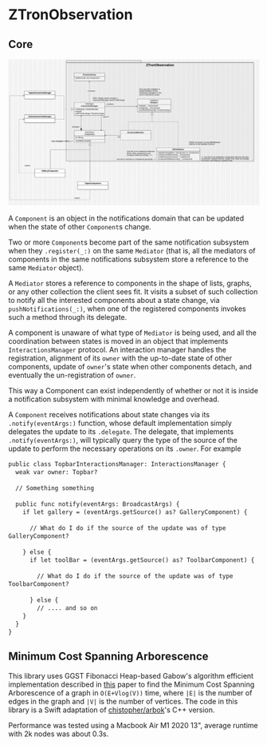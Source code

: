 # ZTronObservation

## Core

![plot](./Interactions.jpg)

A `Component` is an object in the notifications domain that can be updated when the state of other `Component`s change. 

Two or more `Component`s become part of the same notification subsystem when they `.register(_:)` on the same `Mediator` (that is, all the mediators of components in the same notifications subsystem store a reference to the same `Mediator` object).

A `Mediator` stores a reference to components in the shape of lists, graphs, or any other collection the client sees fit. It visits a subset of such collection to notify all the interested components about a state change, via `pushNotifications(_:)`, when one of the registered components invokes such a method through its delegate.

A component is unaware of what type of `Mediator` is being used, and all the coordination between states is moved in an object that implements `InteractionsManager` protocol. An interaction manager handles the registration, alignment of its `owner` with the up-to-date state of other components, update of `owner`'s state when other components detach, and eventually the un-registration of `owner`.

This way a Component can exist independently of whether or not it is inside a notification subsystem with minimal knowledge and overhead.

A `Component` receives notifications about state changes via its `.notify(eventArgs:)` function, whose default implementation simply delegates the update to its `.delegate`. The delegate, that implements `.notify(eventArgs:)`, will typically query the type of the source of the update to perform the necessary operations on its `.owner`. For example

```
public class TopbarInteractionsManager: InteractionsManager {
  weak var owner: Topbar?

  // Something something

  public func notify(eventArgs: BroadcastArgs) {
    if let gallery = (eventArgs.getSource() as? GalleryComponent) {

      // What do I do if the source of the update was of type GalleryComponent?

    } else {
      if let toolBar = (eventArgs.getSource() as? ToolbarComponent) {

        // What do I do if the source of the update was of type ToolbarComponent?

      } else {
        // .... and so on
    }
  }
}
```

## Minimum Cost Spanning Arborescence 

This library uses GGST Fibonacci Heap-based Gabow's algorithm efficient implementation described in [this](https://mboether.com/assets/pdf/bother2023mst.pdf) paper to find the Minimum Cost Spanning Arborescence of a graph in `O(E+Vlog(V))` time, where `|E|` is the number of edges in the graph and `|V|` is the number of vertices. The code in this library is a Swift adaptation of [chistopher/arbok](https://github.com/chistopher/arbok/tree/5a38286e332552fe3c029afba57195e95182f90a)'s C++ version.

Performance was tested using a Macbook Air M1 2020 13", average runtime with 2k nodes was about 0.3s.
